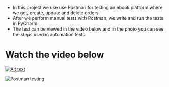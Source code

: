 - In this project we use use Postman for testing an ebook platform where we get, create, update and delete orders 
- After we perform manual tests with Postman, we write and run the tests in PyCharm
- The test can be viewed in the video below and in the photo you can see the steps used in automation tests


# Watch the video below

[![Alt text](https://www.howtogeek.com/wp-content/uploads/2021/06/youtube_hero_1200x675.jpg?width=1198&trim=1,1&bg-color=000&pad=1,1)](https://youtu.be/PC6QavJcc-I)


![Postman testing](https://user-images.githubusercontent.com/117381350/229371108-36e5c58e-100d-4fa1-98c3-e812b0ab9ca3.jpg)
